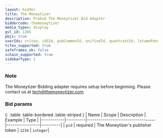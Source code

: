 ```yaml
---
layout: bidder
title: The Moneytizer
description: Prebid The Moneytizer Bid Adapter
biddercode: themoneytizer
media_types: display
gvl_id: 1265
pbjs: true
userIds: criteo, id5Id, pubCommonId, unifiedId, quantcastId, lotamePanoramaId, sharedId
tcfeu_supported: true
safeframes_ok: false
schain_supported: true
sidebarType: 1
---
```


### Note

The Moneytizer Bidding adapter requires setup before beginning. Please contact us at <tech@themoneytizer.com>

### Bid params

{: .table .table-bordered .table-striped }
| Name       | Scope    | Description                       | Example         | Type     |
|------------|----------|-----------------------------------|-----------------|----------|
| `pid`      | required | The Moneytizer's publisher token  | `1234`          | `integer`|
